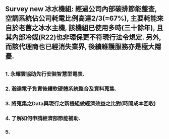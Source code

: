 ## Survey new 冰水機組: 經過公司內部碳排節能盤查, 空調系統佔公司耗電比例高達2/3(=67%), 主要耗能來自於老舊之冰水主機, 該機組已使用多時(三十餘年), 且其內部冷媒(R22)也非環保更不符現行法令規定. 另外, 而該代理商也已經消失業界, 後續維護服務亦是極大隱憂.  
## 
### 1. 永耀雲協助先行安裝智慧型電表.
### 2. 瀚達電子負責後續軟硬體系統整合及資料蒐集.
### 3. 將蒐集之Data與現行之新機組做經濟效益之比對(時間成本回收)
### 4. 了解如何申請經濟部節能補助.
### 5. 


